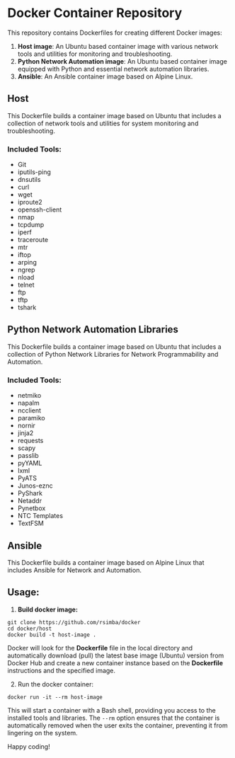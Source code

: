# Docker Container Repository

This repository contains Dockerfiles for creating different Docker images:

1. **Host image**: An Ubuntu based container image with various network tools and utilities for monitoring and troubleshooting.
2. **Python Network Automation image**: An Ubuntu based container image equipped with Python and essential network automation libraries.
3. **Ansible**: An Ansible container image based on Alpine Linux.

## Host

This Dockerfile builds a container image based on Ubuntu that includes a collection of network tools and utilities for system monitoring and troubleshooting.

### Included Tools:

- Git
- iputils-ping
- dnsutils
- curl
- wget
- iproute2
- openssh-client
- nmap
- tcpdump
- iperf
- traceroute
- mtr
- iftop
- arping
- ngrep
- nload
- telnet
- ftp
- tftp
- tshark

## Python Network Automation Libraries 

This Dockerfile builds a container image based on Ubuntu that includes a collection of Python Network Libraries for Network Programmability and Automation.

### Included Tools:
- netmiko
- napalm
- ncclient
- paramiko
- nornir
- jinja2
- requests
- scapy
- passlib
- pyYAML
- lxml
- PyATS
- Junos-eznc
- PyShark
- Netaddr
- Pynetbox
- NTC Templates
- TextFSM

## Ansible

This Dockerfile builds a container image based on Alpine Linux that includes Ansible for Network and Automation.

## Usage:

1. **Build docker image:**
```
git clone https://github.com/rsimba/docker
cd docker/host
docker build -t host-image .
```
Docker will look for the **Dockerfile** file in the local directory and automatically download (pull) the latest base image (Ubuntu) version from Docker Hub and create a new container instance based on the **Dockerfile** instructions and the specified image.

2. Run the docker container:
```
docker run -it --rm host-image
```
This will start a container with a Bash shell, providing you access to the installed tools and libraries. The `--rm` option ensures that the container is automatically removed when the user exits the container, preventing it from lingering on the system.

Happy coding!

